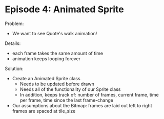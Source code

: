 Episode 4: Animated Sprite
==========================

Problem:
  - We want to see Quote's walk animation!

Details:
  - each frame takes the same amount of time
  - animation keeps looping forever

Solution:
  - Create an Animated Sprite class
    - Needs to be updated before drawn
    - Needs all of the functionality of our Sprite class
    - In addition, keeps track of:
         number of frames,
         current frame,
         time per frame,
         time since the last frame-change
  - Our assumptions about the Bitmap:
         frames are laid out left to right
         frames are spaced at tile\_size
